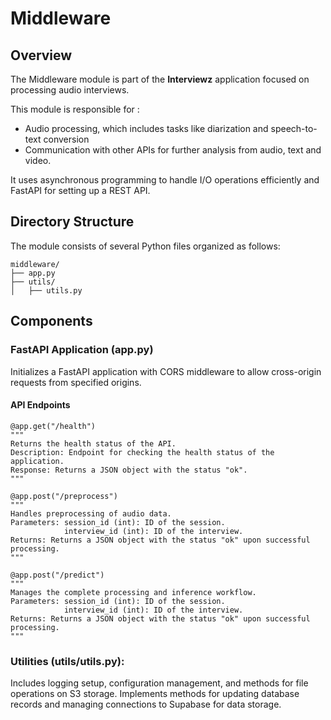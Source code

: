 # Middleware

## Overview
The Middleware module is part of the **Interviewz** application focused on processing audio interviews.

This module is responsible for :
* Audio processing, which includes tasks like diarization and speech-to-text conversion
* Communication with other APIs for further analysis from audio, text and video.

It uses asynchronous programming to handle I/O operations efficiently and FastAPI for setting up a REST API.

## Directory Structure
The module consists of several Python files organized as follows:
```plaintext
middleware/
├── app.py
├── utils/
│   ├── utils.py
```

## Components

### FastAPI Application (app.py)
Initializes a FastAPI application with CORS middleware to allow cross-origin requests from specified origins.

#### API Endpoints

```fastAPI
@app.get("/health")
"""
Returns the health status of the API. 
Description: Endpoint for checking the health status of the application.
Response: Returns a JSON object with the status "ok".
"""
```
```fastAPI
@app.post("/preprocess")
"""
Handles preprocessing of audio data.
Parameters: session_id (int): ID of the session.
            interview_id (int): ID of the interview.
Returns: Returns a JSON object with the status "ok" upon successful processing.
"""
```
```fastAPI
@app.post("/predict")
"""
Manages the complete processing and inference workflow.
Parameters: session_id (int): ID of the session.
            interview_id (int): ID of the interview.
Returns: Returns a JSON object with the status "ok" upon successful processing.
"""
```


### Utilities (utils/utils.py): 
Includes logging setup, configuration management, and methods for file operations on S3 storage.
Implements methods for updating database records and managing connections to Supabase for data storage.